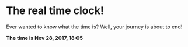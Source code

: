 # The real time clock!

Ever wanted to know what the time is? Well, your journey is about to end!

**The time is Nov 28, 2017, 18:05**